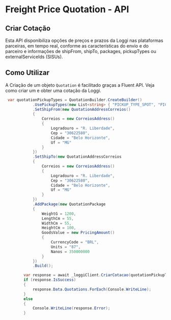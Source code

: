 # Freight Price Quotation - API

## Criar Cotação
Esta API disponibiliza opções de preços e prazos da Loggi nas plataformas parceiras, em tempo real, conforme as características do envio e do parceiro e informações de shipFrom, shipTo, packages, pickupTypes ou externalServiceIds (SISUs).

## Como Utilizar <!-- {docsify-ignore} -->
A Criação de um objeto `Quotation` é facilitado graças a Fluent API.
Veja como criar um e obter uma cotação da Loggi.

```csharp
 var quotationPickupTypes = QuotationBuilder.CreateBuilder()
            .UsePickupTypes(new List<string> { "PICKUP_TYPE_SPOT", "PICKUP_TYPE_DEDICATED" })
            .SetShipFrom(new QuotationAddressCorreios()
            {
                Correios = new CorreiosAddress()
                {
                    Logradouro = "R. Liberdade",
                    Cep = "30622580",
                    Cidade = "Belo Horizonte",
                    Uf = "MG"
                }
            })
            .SetShipTo(new QuotationAddressCorreios
            {
                Correios = new CorreiosAddress()
                {
                    Logradouro = "R. Liberdade",
                    Cep = "30622580",
                    Cidade = "Belo Horizonte",
                    Uf = "MG"
                }
            })
            .AddPackage(new QuotationPackage
            {
                WeightG = 1200,
                LengthCm = 55,
                WidthCm = 55,
                HeightCm = 100,
                GoodsValue = new PricingAmount()
                {
                    CurrencyCode = "BRL",
                    Units = "87",
                    Nanos = 350000000
                }
            })
            .Build();

        var response = await _loggiClient.CriarCotacao(quotationPickupTypes);
        if (response.IsSuccess)
        {              
            response.Data.Quotations.ForEach(Console.WriteLine);
        }
        else
        {
            Console.WriteLine(response.Error);
        }
```